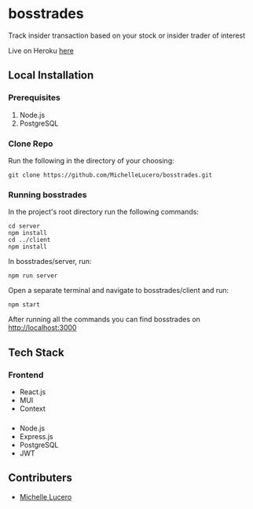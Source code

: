 # bosstrades
Track insider transaction based on your stock or insider trader of interest

Live on Heroku [here](http://bosstrades.herokuapp.com/)
## Local Installation
### Prerequisites
1. Node.js
2. PostgreSQL

### Clone Repo
Run the following in the directory of your choosing:
```
git clone https://github.com/MichelleLucero/bosstrades.git
```

### Running bosstrades
In the project's root directory run the following commands:
```
cd server 
npm install
cd ../client
npm install
```
In bosstrades/server, run:
```
npm run server
```
Open a separate terminal and navigate to bosstrades/client and run:
```
npm start
```
After running all the commands you can find bosstrades on [http://localhost:3000](http://localhost:3000)

## Tech Stack
### Frontend
- React.js
- MUI
- Context
### 
- Node.js
- Express.js
- PostgreSQL
- JWT

## Contributers
- [Michelle Lucero](https://github.com/MichelleLucero)

